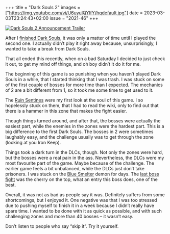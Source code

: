+++
title       = "Dark Souls 2"
images      = ["https://img.youtube.com/vi/U6uyuIQYlfY/hqdefault.jpg"]
date        = 2023-03-03T23:24:43+02:00
issue       = "2021-46"
+++

[![Dark Souls 2 Announcement Trailer](https://img.youtube.com/vi/U6uyuIQYlfY/hqdefault.jpg)](https://youtu.be/U6uyuIQYlfY)

After I [finished Dark Souls](/things/dark-souls), it was only a matter of time until I played the second one. I actually didn’t play it right away because, unsurprisingly, I wanted to take a break from Dark Souls.

That all ended this recently, when on a bad Saturday I decided to just check it out, to get my mind off things, and oh boy didn’t it do it for me.  

The beginning of this game is so punishing when you haven’t played Dark Souls in a while, that I started thinking that I was trash. I was stuck on some of the first couple of bosses for more time than I expected. The mechanics of 2 are a bit different from 1, so it took me some time to get used to it.

The [Ruin Sentines](https://youtu.be/Busrd7j-ueA) were my first look at the soul of this game. I so hopelessly stuck on them, that I had to read the wiki, only to find out that there is a hammer in this zone that makes the fight easier.

Though things turned around, and after that, the bosses were actually the easiest part, while the enemies in the zones were the hardest part. This is a big difference to the first Dark Souls. The bosses in 2 were sometimes laughably easy, and the challenge usually was to get through the zone (looking at you Iron Keep).

Things took a dark turn in the DLCs, though. Not only the zones were hard, but the bosses were a real pain in the ass. Nevertheless, the DLCs were my most favourite part of the game. Maybe because of the challenge. The earlier game feels a bit unbalanced, while the DLCs just don’t take prisoners. I was stuck on the [Blue Smelter](https://www.youtube.com/watch?v=NygqYMJ38zM) demon for days. The [last boss fight](https://youtu.be/SeZHXi0dD8k) was the cherry on the top, what an entry this boss does, one of the best.

Overall, it was not as bad as people say it was. Definitely suffers from some shortcomings, but I enjoyed it. One negative was that I was too stressed due to pushing myself to finish it in a week because I didn’t really have spare time. I wanted to be done with it as quick as possible, and with such challenging zones and more than 40 bosses – it wasn’t easy.

Don’t listen to people who say “skip it”. Try it yourself.
